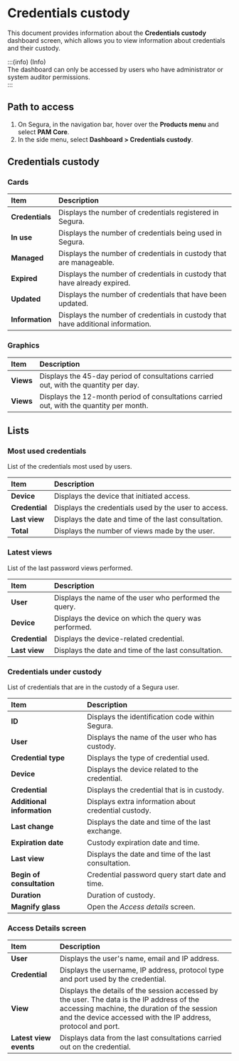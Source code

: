 # Credentials custody

This document provides information about the **Credentials custody** dashboard screen, which allows you to view information about credentials and their custody.

:::(info) (Info)  
The dashboard can only be accessed by users who have administrator or system auditor permissions.  
:::

## **Path to access**

1. On Segura, in the navigation bar, hover over the **Products menu** and select **PAM Core**.  
2. In the side menu, select **Dashboard \> Credentials custody**.

## **Credentials custody**  
### **Cards**

| Item | Description |
| :---- | :---- |
| **Credentials** | Displays the number of credentials registered in Segura. |
| **In use** | Displays the number of credentials being used in Segura. |
| **Managed** | Displays the number of credentials in custody that are manageable. |
| **Expired** | Displays the number of credentials in custody that have already expired. |
| **Updated** | Displays the number of credentials that have been updated. |
| **Information** | Displays the number of credentials in custody that have additional information. |

### **Graphics**

| Item | Description |
| :---- | :---- |
| **Views** | Displays the 45-day period of consultations carried out, with the quantity per day. |
| **Views** | Displays the 12-month period of consultations carried out, with the quantity per month. |

## **Lists**

### **Most used credentials**

List of the credentials most used by users.

| Item | Description |
| :---- | :---- |
| **Device** | Displays the device that initiated access. |
| **Credential** | Displays the credentials used by the user to access. |
| **Last view** | Displays the date and time of the last consultation. |
| **Total** | Displays the number of views made by the user. |

### **Latest views**

List of the last password views performed.

| Item | Description |
| :---- | :---- |
| **User** | Displays the name of the user who performed the query. |
| **Device** | Displays the device on which the query was performed. |
| **Credential** | Displays the device-related credential. |
| **Last view** | Displays the date and time of the last consultation. |

### **Credentials under custody**

List of credentials that are in the custody of a Segura user.

| Item | Description |
| :---- | :---- |
| **ID** | Displays the identification code within Segura. |
| **User** | Displays the name of the user who has custody. |
| **Credential type** | Displays the type of credential used. |
| **Device** | Displays the device related to the credential. |
| **Credential** | Displays the credential that is in custody. |
| **Additional information** | Displays extra information about credential custody. |
| **Last change** | Displays the date and time of the last exchange. |
| **Expiration date** | Custody expiration date and time. |
| **Last view** | Displays the date and time of the last consultation. |
| **Begin of consultation** | Credential password query start date and time. |
| **Duration** | Duration of custody. |
| **Magnify glass** | Open the *Access details* screen. |

### **Access Details screen**

| Item | Description |
| :---- | :---- |
| **User** | Displays the user's name, email and IP address. |
| **Credential** | Displays the username, IP address, protocol type and port used by the credential. |
| **View** | Displays the details of the session accessed by the user. The data is the IP address of the accessing machine, the duration of the session and the device accessed with the IP address, protocol and port. |
| **Latest view events** | Displays data from the last consultations carried out on the credential. |